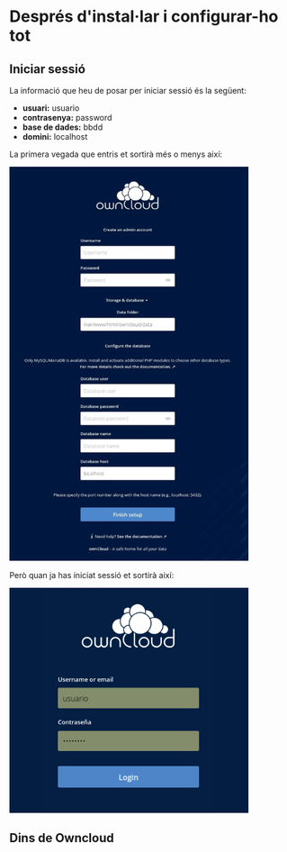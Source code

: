 # Després d'instal·lar i configurar-ho tot

## Iniciar sessió

La informació que heu de posar per iniciar sessió és la següent:

* **usuari:** usuario
* **contrasenya:** password
* **base de dades:** bbdd
* **domini:** localhost

La primera vegada que entris et sortirà més o menys així:

<img src="/Registrarse.jpg" width="425" height="700" alt="Foto de donde hay que poner toda la información"/>

Però quan ja has iniciat sessió et sortirà així:

<img src="/Iniciar Sesion.png" width="425" height="400" alt="Foto de inicio de sesión"/>

## Dins de Owncloud

